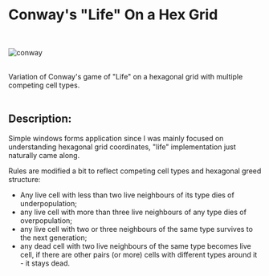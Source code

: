 # Conway's "Life" On a Hex Grid
<br/>

![conway](https://github.com/user-attachments/assets/4019a8be-3433-4e48-b0a3-92ad615cad2a)

<br/>
Variation of Conway's game of "Life" on a hexagonal grid with multiple competing cell types.
<br/><br/>

## Description:

Simple windows forms application since I was mainly focused on understanding hexagonal grid coordinates, "life" implementation just naturally came along.

Rules are modified a bit to reflect competing cell types and hexagonal greed structure:

* Any live cell with less than two live neighbours of its type dies of underpopulation;
* any live cell with more than three live neighbours of any type dies of overpopulation;
* any live cell with two or three neighbours of the same type survives to the next generation;
* any dead cell with two live neighbours of the same type becomes live cell, if there are other pairs (or more) cells with different types around it - it stays dead.
